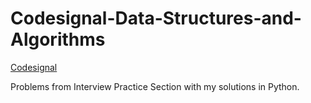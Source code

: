 # Codesignal-Data-Structures-and-Algorithms


[Codesignal](https://codesignal.com/)

Problems from Interview Practice Section with my solutions in Python.
